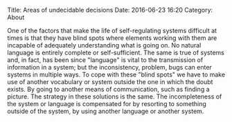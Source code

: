 Title: Areas of undecidable decisions
Date: 2016-06-23 16:20
Category: About

One of the factors that make the life of self-regulating systems difficult at times is that they have blind spots where elements working with them are incapable of adequately understanding what is going on.
No natural language is entirely complete or self-sufficient.
The same is true of systems and, in fact, has been since "language" is vital to the transmission of information in a system; but the inconsistency, problem, bugs can enter systems in multiple ways.
To cope with these "blind spots" we have to make use of another vocabulary or system outside the one in which the doubt exists.
By going to another means of communication, such as finding a picture.
The strategy in these solutions is the same.
The incompleteness of the system or language is compensated for by resorting to something outside of the system, by using another language or another system.